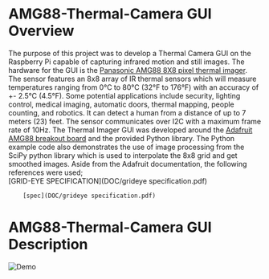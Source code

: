 # AMG88-Thermal-Camera GUI Overview
The purpose of this project was to develop a Thermal Camera GUI on the Raspberry Pi capable of capturing infrared motion and still images. The hardware for the GUI is the [Panasonic AMG88 8X8 pixel thermal imager](https://na.industrial.panasonic.com/products/sensors/sensors-automotive-industrial-applications/grid-eye-infrared-array-sensor). The sensor features an 8x8 array of IR thermal sensors which will measure temperatures ranging from 0°C to 80°C (32°F to 176°F) with an accuracy of +- 2.5°C (4.5°F).  Some potential applications include security, lighting control, medical imaging, automatic doors, thermal mapping, people counting, and robotics. It can detect a human from a distance of up to 7 meters (23) feet. The sensor communicates over I2C with a maximum frame rate of 10Hz. The Thermal Imager GUI was developed around the [Adafruit AMG88 breakout board](https://learn.adafruit.com/adafruit-amg8833-8x8-thermal-camera-sensor/overview) and the provided Python library. The Python example code also demonstrates the use of image processing from the SciPy python library which is used to interpolate the 8x8 grid and get smoothed images. Aside from the Adafruit documentation, the following references were used;  
[GRID-EYE SPECIFICATION](DOC/grideye specification.pdf)

        [spec](DOC/grideye specification.pdf)
      

# AMG88-Thermal-Camera GUI Description





![Demo](IMG/ThermalCamDemo.gif)
